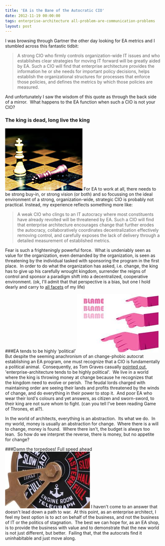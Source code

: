 ```yaml
---
title: 'EA is the Bane of the Autocratic CIO'
date: 2012-11-19 00:00:00 
tags: enterprise-architecture all-problem-are-communication-problems
layout: post
---
```

I was browsing through Gartner the other day looking for EA metrics and I stumbled across this fantastic tidbit:
>A strong CIO who firmly controls organization-wide IT issues and who establishes clear strategies for moving IT forward will be greatly aided by EA. Such a CIO will find that enterprise architecture provides the information he or she needs for important policy decisions, helps establish the organizational structures for processes that enforce those policies, and defines the metrics by which those policies are measured.

And unfortunately I saw the wisdom of this quote as through the back side of a mirror.  What happens to the EA function when such a CIO is not your CIO?

### The king is dead, long live the king
![](/content/images/2014/Aug/king.jpeg)
For EA to work at all, there needs to be strong buy-in, or strong vision (or both) and so focussing on the ideal environment of a strong, organization-wide, strategic CIO is probably not practical. Instead, my experience reflects something more like:
>A weak CIO who clings to an IT autocracy where most constituents have already revolted will be threatened by EA. Such a CIO will find that enterprise architecture encourages change that further erodes the autocracy, collaboratively coordinates decentralization effectively removing control, and carefully exposes the lack of delivery through a detailed measurement of established metrics.

Fear is such a frighteningly powerful force.  What is undeniably seen as value for the organization, even demanded by the organization, is seen as threatening by the individual tasked with sponsoring the program in the first place.  In order to do what the organization has asked, i.e. change, the king has to give up his carefully wrought kingdom, surrender the reigns of control and sponsor a paradigm shift into a decentralized, cooperative environment. (ok, I'll admit that that perspective is a bias, but one I hold dearly and carry to [all facets](https://www.servus.ca/about-servus/our-organization/governance/pages/board-of-directors.aspx) of my life)

###EA tends to be highly ‘political’
![](/content/images/2014/Aug/blame.jpeg)
But despite the seeming anachronism of an change-phobic autocrat establishing an EA program, one must recognize that a CIO is fundamentally a political animal.  Consequently, as Tom Graves casually [pointed out](http://weblog.tetradian.com/2012/10/17/two-enterprise-architectures/), 'enterprise-architecture tends to be highly political'.  We live in a world where the king is throwing money at change because he recognizes that the kingdom need to evolve or perish.  The feudal lords charged with maintaining order are seeing their lands and profits threatened by the winds of change, and do everything in their power to stop it.  And poor EA who wear their lord's colours and yet answers, as citizen and sworn-sword, to their king are not sure whom to fight. (can you tell I've been reading Game of Thrones, et al?).

In the world of architects, everything is an abstraction.  Its what we do.  In my world, money is usually an abstraction for change.  Where there is a will to change, money is found.  Where there isn't, the budget is always too lean.  So how do we interpret the reverse, there is money, but no appetite for change?  

###Damn the torpedoes! Full speed ahead
![](/content/images/2014/Aug/ship.jpeg)
I haven't come to an answer that doesn't lead down a path to war.  At this point, as an enterprise architect, I feel my best option is to act on behalf of the business, and not the business of IT or the politics of stagnation.  The best we can hope for, as an EA shop, is to provide the business with value and to demonstrate that the new world is not just different, but better.  Failing that, that the autocrats find it uninhabitable and just move along.

